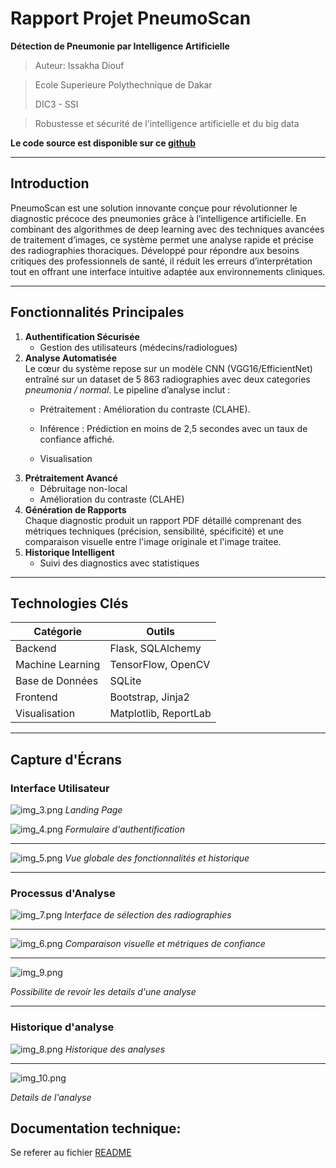 # Rapport Projet PneumoScan
**Détection de Pneumonie par Intelligence Artificielle**
>Auteur: Issakha Diouf

> 
>Ecole Superieure Polythechnique de Dakar
> 
> DIC3 - SSI

> Robustesse et sécurité de l'intelligence artificielle et du big data


**Le code source est disponible sur ce [github](https://github.com/Id8987/pneumonia-detect-deep-leaning)**

---

## Introduction
PneumoScan est une solution innovante conçue pour révolutionner le diagnostic précoce des pneumonies grâce à l’intelligence artificielle. En combinant des algorithmes de deep learning avec des techniques avancées de traitement d’images, ce système permet une analyse rapide et précise des radiographies thoraciques. Développé pour répondre aux besoins critiques des professionnels de santé, il réduit les erreurs d’interprétation tout en offrant une interface intuitive adaptée aux environnements cliniques.

---

## Fonctionnalités Principales
1. **Authentification Sécurisée**
    - Gestion des utilisateurs (médecins/radiologues)
2. **Analyse Automatisée**  
Le cœur du système repose sur un modèle CNN (VGG16/EfficientNet) entraîné sur un dataset de 5 863 radiographies avec deux categories *pneumonia / normal*. Le pipeline d’analyse inclut :
   - Prétraitement : Amélioration du contraste (CLAHE).

   - Inférence : Prédiction en moins de 2,5 secondes avec un taux de confiance affiché.

   - Visualisation 
3. **Prétraitement Avancé**
    - Débruitage non-local
    - Amélioration du contraste (CLAHE)
4. **Génération de Rapports**  
   Chaque diagnostic produit un rapport PDF détaillé comprenant des métriques techniques (précision, sensibilité, spécificité) et une comparaison visuelle entre l'image originale et l'image traitee.
5. **Historique Intelligent**
    - Suivi des diagnostics avec statistiques

---

## Technologies Clés
| Catégorie         | Outils                          |
|-------------------|---------------------------------|
| Backend           | Flask, SQLAlchemy               |
| Machine Learning  | TensorFlow, OpenCV              |
| Base de Données   | SQLite                         |
| Frontend          | Bootstrap, Jinja2              |
| Visualisation     | Matplotlib, ReportLab          |

---

## Capture d'Écrans

### Interface Utilisateur
![img_3.png](img_3.png)
*Landing Page*

![img_4.png](img_4.png)
*Formulaire d'authentification*

---

![img_5.png](img_5.png)
*Vue globale des fonctionnalités et historique*

---

### Processus d'Analyse
![img_7.png](img_7.png)
*Interface de sélection des radiographies*

---

![img_6.png](img_6.png)
*Comparaison visuelle et métriques de confiance*

---
![img_9.png](img_9.png)

*Possibilite de revoir les details d'une analyse*

---

### Historique d'analyse 
![img_8.png](img_8.png)
*Historique des analyses*

---
![img_10.png](img_10.png)

*Details de l'analyse*

## Documentation technique:

Se referer au fichier [README](https://github.com/Id8987/pneumonia-detect-deep-leaning)
